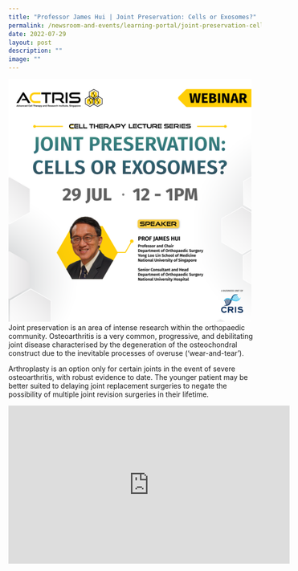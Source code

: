 ```yaml
---
title: "Professor James Hui | Joint Preservation: Cells or Exosomes?"
permalink: /newsroom-and-events/learning-portal/joint-preservation-cells-or-exosomes/
date: 2022-07-29
layout: post
description: ""
image: ""
---
```

<div style="margin-right: 20px; float: left;">
    <img src="/images/Learning%20Portal/2022/webinar_square-james-hui.png" style="width:500px">
</div>

Joint preservation is an area of intense research within the orthopaedic community. Osteoarthritis is a very common, progressive, and debilitating joint disease characterised by the degeneration of the osteochondral construct due to the inevitable processes of overuse (‘wear-and-tear’).

Arthroplasty is an option only for certain joints in the event of severe osteoarthritis, with robust evidence to date. The younger patient may be better suited to delaying joint replacement surgeries to negate the possibility of multiple joint revision surgeries in their lifetime.

<iframe allowfullscreen="" allow="accelerometer; autoplay; clipboard-write; encrypted-media; gyroscope; picture-in-picture; web-share" frameborder="0" title="YouTube video player" src="https://www.youtube.com/embed/esOrZLLm-8I?si=_hCb0lZx08I_2SQV" height="315" width="560"></iframe>